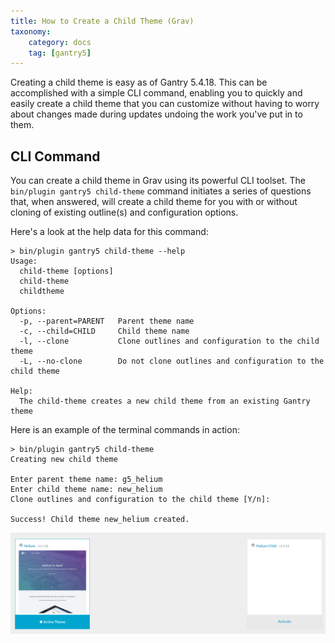 ```yaml
---
title: How to Create a Child Theme (Grav)
taxonomy:
    category: docs
    tag: [gantry5]
---
```


Creating a child theme is easy as of Gantry 5.4.18. This can be accomplished with a simple CLI command, enabling you to quickly and easily create a child theme that you can customize without having to worry about changes made during updates undoing the work you've put in to them.

## CLI Command

You can create a child theme in Grav using its powerful CLI toolset. The `bin/plugin gantry5 child-theme` command initiates a series of questions that, when answered, will create a child theme for you with or without cloning of existing outline(s) and configuration options.

Here's a look at the help data for this command:

```text
> bin/plugin gantry5 child-theme --help
Usage:
  child-theme [options]
  child-theme
  childtheme

Options:
  -p, --parent=PARENT   Parent theme name
  -c, --child=CHILD     Child theme name
  -l, --clone           Clone outlines and configuration to the child theme
  -L, --no-clone        Do not clone outlines and configuration to the child theme

Help:
  The child-theme creates a new child theme from an existing Gantry theme
```

Here is an example of the terminal commands in action:

```text
> bin/plugin gantry5 child-theme
Creating new child theme

Enter parent theme name: g5_helium
Enter child theme name: new_helium
Clone outlines and configuration to the child theme [Y/n]:

Success! Child theme new_helium created.
```

![](test_1.png?classes=shadow,border)

